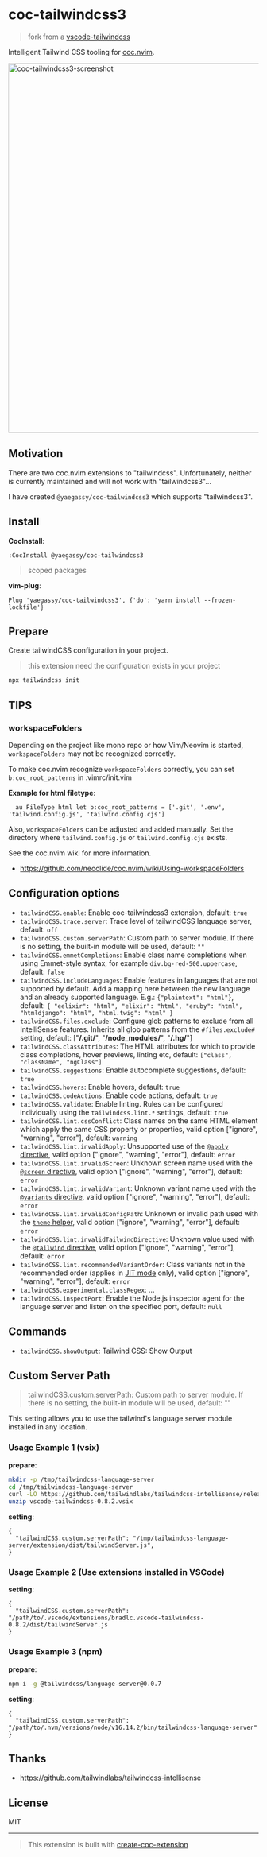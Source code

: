 # coc-tailwindcss3

> fork from a [vscode-tailwindcss](https://github.com/tailwindlabs/tailwindcss-intellisense/tree/master/packages/vscode-tailwindcss)

Intelligent Tailwind CSS tooling for [coc.nvim](https://github.com/neoclide/coc.nvim).

<img width="744" alt="coc-tailwindcss3-screenshot" src="https://user-images.githubusercontent.com/188642/163154916-1810be1e-fa23-4936-82c1-14f3ca294e63.png">

## Motivation

There are two coc.nvim extensions to "tailwindcss". Unfortunately, neither is currently maintained and will not work with "tailwindcss3"...

I have created `@yaegassy/coc-tailwindcss3` which supports "tailwindcss3".

## Install

**CocInstall**:

```vim
:CocInstall @yaegassy/coc-tailwindcss3
```

> scoped packages

**vim-plug**:

```vim
Plug 'yaegassy/coc-tailwindcss3', {'do': 'yarn install --frozen-lockfile'}
```

## Prepare

Create tailwindCSS configuration in your project.

> this extension need the configuration exists in your project

```bash
npx tailwindcss init
```

## TIPS

### workspaceFolders

Depending on the project like mono repo or how Vim/Neovim is started, `workspaceFolders` may not be recognized correctly.

To make coc.nvim recognize `workspaceFolders` correctly, you can set `b:coc_root_patterns` in .vimrc/init.vim

**Example for html filetype**:

```vim
  au FileType html let b:coc_root_patterns = ['.git', '.env', 'tailwind.config.js', 'tailwind.config.cjs']
```

Also, `workspaceFolders` can be adjusted and added manually. Set the directory where `tailwind.config.js` or `tailwind.config.cjs` exists.

See the coc.nvim wiki for more information.

- <https://github.com/neoclide/coc.nvim/wiki/Using-workspaceFolders>

## Configuration options

- `tailwindCSS.enable`: Enable coc-tailwindcss3 extension, default: `true`
- `tailwindCSS.trace.server`: Trace level of tailwindCSS language server, default: `off`
- `tailwindCSS.custom.serverPath`: Custom path to server module. If there is no setting, the built-in module will be used, default: `""`
- `tailwindCSS.emmetCompletions`: Enable class name completions when using Emmet-style syntax, for example `div.bg-red-500.uppercase`, default: `false`
- `tailwindCSS.includeLanguages`: Enable features in languages that are not supported by default. Add a mapping here between the new language and an already supported language. E.g.: `{"plaintext": "html"}`, default: `{ "eelixir": "html", "elixir": "html", "eruby": "html", "htmldjango": "html", "html.twig": "html" }`
- `tailwindCSS.files.exclude`: Configure glob patterns to exclude from all IntelliSense features. Inherits all glob patterns from the `#files.exclude#` setting, default: ["**/.git/**", "**/node_modules/**", "**/.hg/**"]
- `tailwindCSS.classAttributes`: The HTML attributes for which to provide class completions, hover previews, linting etc, default: `["class", "className", "ngClass"]`
- `tailwindCSS.suggestions`: Enable autocomplete suggestions, default: `true`
- `tailwindCSS.hovers`: Enable hovers, default: `true`
- `tailwindCSS.codeActions`: Enable code actions, default: `true`
- `tailwindCSS.validate`: Enable linting. Rules can be configured individually using the `tailwindcss.lint.*` settings, default: `true`
- `tailwindCSS.lint.cssConflict`: Class names on the same HTML element which apply the same CSS property or properties, valid option ["ignore", "warning", "error"], default: `warning`
- `tailwindCSS.lint.invalidApply`: Unsupported use of the [`@apply` directive](https://tailwindcss.com/docs/functions-and-directives/#apply), valid option ["ignore", "warning", "error"], default: `error`
- `tailwindCSS.lint.invalidScreen`: Unknown screen name used with the [`@screen` directive](https://tailwindcss.com/docs/functions-and-directives/#screen), valid option ["ignore", "warning", "error"], default: `error`
- `tailwindCSS.lint.invalidVariant`: Unknown variant name used with the [`@variants` directive](https://tailwindcss.com/docs/functions-and-directives/#variants), valid option ["ignore", "warning", "error"], default: `error`
- `tailwindCSS.lint.invalidConfigPath`: Unknown or invalid path used with the [`theme` helper](https://tailwindcss.com/docs/functions-and-directives/#theme), valid option ["ignore", "warning", "error"], default: `error`
- `tailwindCSS.lint.invalidTailwindDirective`: Unknown value used with the [`@tailwind` directive](https://tailwindcss.com/docs/functions-and-directives/#tailwind), valid option ["ignore", "warning", "error"], default: `error`
- `tailwindCSS.lint.recommendedVariantOrder`: Class variants not in the recommended order (applies in [JIT mode](https://tailwindcss.com/docs/just-in-time-mode) only), valid option ["ignore", "warning", "error"], default: `error`
- `tailwindCSS.experimental.classRegex`: ...
- `tailwindCSS.inspectPort`: Enable the Node.js inspector agent for the language server and listen on the specified port, default: `null`

## Commands

- `tailwindCSS.showOutput`: Tailwind CSS: Show Output

## Custom Server Path

> tailwindCSS.custom.serverPath: Custom path to server module. If there is no setting, the built-in module will be used, default: ""

This setting allows you to use the tailwind's language server module installed in any location.

### Usage Example 1 (vsix)

**prepare**:

```bash
mkdir -p /tmp/tailwindcss-language-server
cd /tmp/tailwindcss-language-server
curl -LO https://github.com/tailwindlabs/tailwindcss-intellisense/releases/download/v0.8.2/vscode-tailwindcss-0.8.2.vsix
unzip vscode-tailwindcss-0.8.2.vsix
```

**setting**:

```jsonc
{
  "tailwindCSS.custom.serverPath": "/tmp/tailwindcss-language-server/extension/dist/tailwindServer.js",
}
```

### Usage Example 2 (Use extensions installed in VSCode)

**setting**:

```jsonc
{
  "tailwindCSS.custom.serverPath": "/path/to/.vscode/extensions/bradlc.vscode-tailwindcss-0.8.2/dist/tailwindServer.js
}
```

### Usage Example 3 (npm)

**prepare**:

```bash
npm i -g @tailwindcss/language-server@0.0.7
```

**setting**:

```jsonc
{
  "tailwindCSS.custom.serverPath": "/path/to/.nvm/versions/node/v16.14.2/bin/tailwindcss-language-server"
}
```

## Thanks

- <https://github.com/tailwindlabs/tailwindcss-intellisense>

## License

MIT

---

> This extension is built with [create-coc-extension](https://github.com/fannheyward/create-coc-extension)
